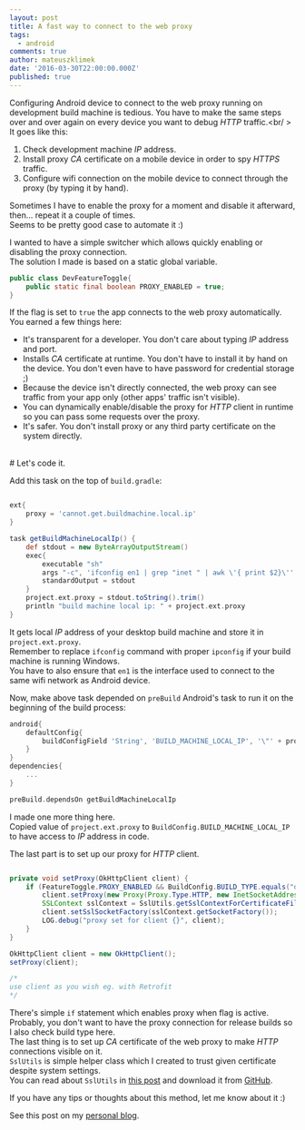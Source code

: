 ```yaml
---
layout: post
title: A fast way to connect to the web proxy
tags:
  - android
comments: true
author: mateuszklimek
date: '2016-03-30T22:00:00.000Z'
published: true
---
```


Configuring Android device to connect to the web proxy running on development build machine is tedious.
You have to make the same steps over and over again on every device you want to debug *HTTP* traffic.<br/ >
It goes like this:<br/>

1. Check development machine *IP* address.
2. Install proxy *CA* certificate on a mobile device in order to spy *HTTPS* traffic.
3. Configure wifi connection on the mobile device to connect through the proxy (by typing it by hand).

Sometimes I have to enable the proxy for a moment and disable it afterward, then... repeat it a couple of times.<br/>
Seems to be pretty good case to automate it :)

I wanted to have a simple switcher which allows quickly enabling or disabling the proxy connection.<br/> 
The solution I made is based on a static global variable. <br/>
```java
public class DevFeatureToggle{
    public static final boolean PROXY_ENABLED = true;
}
```

If the flag is set to `true` the app connects to the web proxy automatically.<br/>
You earned a few things here:

* It's transparent for a developer. You don't care about typing *IP* address and port.
* Installs *CA* certificate at runtime. You don't have to install it by hand on the device. You don't even have to have password for credential storage ;)
* Because the device isn't directly connected, the web proxy can see traffic from your app only (other apps' traffic isn't visible).
* You can dynamically enable/disable the proxy for *HTTP* client in runtime so you can pass some requests over the proxy. 
* It's safer. You don't install proxy or any third party certificate on the system directly.

<br/>
# Let's code it.

Add this task on the top of `build.gradle`:

```groovy

ext{
    proxy = 'cannot.get.buildmachine.local.ip'
}

task getBuildMachineLocalIp() {
    def stdout = new ByteArrayOutputStream()
    exec{
        executable "sh"
        args "-c", 'ifconfig en1 | grep "inet " | awk \'{ print $2}\''
        standardOutput = stdout
    }
    project.ext.proxy = stdout.toString().trim()
    println "build machine local ip: " + project.ext.proxy
}
```
It gets local *IP* address of your desktop build machine and store it in `project.ext.proxy`.<br/>
Remember to replace `ifconfig` command with proper `ipconfig` if your build machine is running Windows.<br/>
You have to also ensure that `en1` is the interface used to connect to the same wifi network as Android device.

Now, make above task depended on `preBuild` Android's task to run it on the beginning of the build process:

```groovy
android{
    defaultConfig{
        buildConfigField 'String', 'BUILD_MACHINE_LOCAL_IP', '\"' + project.ext.proxy + "\""
    }
}
dependencies{
    ...
}

preBuild.dependsOn getBuildMachineLocalIp

```
I made one more thing here. <br/>
Copied value of `project.ext.proxy` to `BuildConfig.BUILD_MACHINE_LOCAL_IP` to have access to *IP* address in code.

The last part is to set up our proxy for *HTTP* client.
```java

private void setProxy(OkHttpClient client) {
    if (FeatureToggle.PROXY_ENABLED && BuildConfig.BUILD_TYPE.equals("debug")) {
        client.setProxy(new Proxy(Proxy.Type.HTTP, new InetSocketAddress(BuildConfig.BUILD_MACHINE_LOCAL_IP, 8888)));
        SSLContext sslContext = SslUtils.getSslContextForCertificateFile(app, "charles-proxy-ssl-proxying-certificate.crt");
        client.setSslSocketFactory(sslContext.getSocketFactory());
        LOG.debug("proxy set for client {}", client);
    }
}

OkHttpClient client = new OkHttpClient();
setProxy(client);

/*
use client as you wish eg. with Retrofit
*/
```
There's simple `if` statement which enables proxy when flag is active.<br/>
Probably, you don't want to have the proxy connection for release builds so I also check build type here.<br/>
The last thing is to set up *CA* certificate of the web proxy to make *HTTP* connections visible on it. <br/>
`SslUtils` is simple helper class which I created to trust given certificate despite system settings. <br/>
You can read about `SslUtils` in [this post](http://blog.brightinventions.pl/trust-specific-certificate-on-jvm/) and download it from [GitHub](https://github.com/mklimek/ssl-utils-android).

If you have any tips or thoughts about this method, let me know about it :)

See this post on my [personal blog](https://mklimek.github.io/fast-way-to-connect-web-proxy/).



